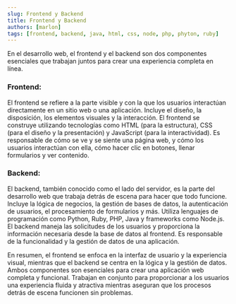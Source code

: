 ```yaml
---
slug: Frontend y Backend
title: Frontend y Backend
authors: [marlon]
tags: [frontend, backend, java, html, css, node, php, phyton, ruby]
---
```



En el desarrollo web, el frontend y el backend son dos componentes esenciales que trabajan juntos para crear una experiencia completa en línea.

### Frontend:
El frontend se refiere a la parte visible y con la que los usuarios interactúan directamente en un sitio web o una aplicación. Incluye el diseño, la disposición, los elementos visuales y la interacción. El frontend se construye utilizando tecnologías como HTML (para la estructura), CSS (para el diseño y la presentación) y JavaScript (para la interactividad). Es responsable de cómo se ve y se siente una página web, y cómo los usuarios interactúan con ella, cómo hacer clic en botones, llenar formularios y ver contenido.

### Backend:
El backend, también conocido como el lado del servidor, es la parte del desarrollo web que trabaja detrás de escena para hacer que todo funcione. Incluye la lógica de negocios, la gestión de bases de datos, la autenticación de usuarios, el procesamiento de formularios y más. Utiliza lenguajes de programación como Python, Ruby, PHP, Java y frameworks como Node.js. El backend maneja las solicitudes de los usuarios y proporciona la información necesaria desde la base de datos al frontend. Es responsable de la funcionalidad y la gestión de datos de una aplicación.

En resumen, el frontend se enfoca en la interfaz de usuario y la experiencia visual, mientras que el backend se centra en la lógica y la gestión de datos. Ambos componentes son esenciales para crear una aplicación web completa y funcional. Trabajan en conjunto para proporcionar a los usuarios una experiencia fluida y atractiva mientras aseguran que los procesos detrás de escena funcionen sin problemas.

<br/>
